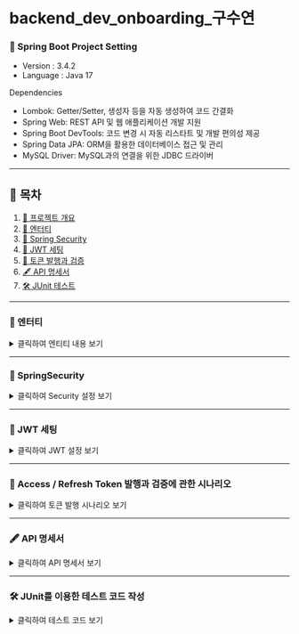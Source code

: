 # backend_dev_onboarding_구수연

<a id="summary"></a>
### 📃 Spring Boot Project Setting 

- Version : 3.4.2
- Language : Java 17 

Dependencies
- Lombok: Getter/Setter, 생성자 등을 자동 생성하여 코드 간결화
- Spring Web: REST API 및 웹 애플리케이션 개발 지원
- Spring Boot DevTools: 코드 변경 시 자동 리스타트 및 개발 편의성 제공
- Spring Data JPA: ORM을 활용한 데이터베이스 접근 및 관리
- MySQL Driver: MySQL과의 연결을 위한 JDBC 드라이버

---
## 📑 목차
1. [📃 프로젝트 개요](#summary)
2. [📝 엔터티](#entity)
3. [🔐 Spring Security](#-springsecurity)
4. [🔑 JWT 세팅](#jwt-setting)
5. [🔄 토큰 발행과 검증](#access-refresh)
6. [🖋 API 명세서](#api-docs)
7. [🛠 JUnit 테스트](#junit)

---

<a id="entity"></a>
### 📝 엔터티

<details>
  <summary>클릭하여 엔티티 내용 보기</summary>

### **Member**
- `username` : 회원 고유 Username
- `password` : 회원 인증을 위한 비밀번호
- `nickname` : 회원 별명
- `createdAt`, `modifiedAt` : 회원 생성 및 수정 시기 (BaseTimeEntity 상속)

### **BaseTimeEntity**
- `createdAt` : 생성 시기
- `modifiedAt` : 수정 시기

</details>

---

### 🔐 SpringSecurity

<details>
  <summary>클릭하여 Security 설정 보기</summary>

### 1. SecurityFilterChain

```
@Bean
public SecurityFilterChain filterChain(HttpSecurity httpSecurity) throws Exception {

```
SecurityFilterChain은 Spring Security의 필터 체인을 설정하는 객체입니다. Spring Security에서는 요청에 대한 인증과 권한 부여를 필터 체인을 통해 처리합니다. 

### 2. HTTP Basic 인증 비활성화

```
httpSecurity
    .httpBasic(AbstractHttpConfigurer::disable)
```
HTTP Basic 인증은 클라이언트가 username:password 형식의 인증 정보를 HTTP 헤더에 포함하여 서버에 전달하는 방식입니다. 해당 설정을 비활성화하고 header의 JWT토큰으로만 보안을 유지하고자 합니다.

### 3. CSRF 보호 비활성화

`.csrf(AbstractHttpConfigurer::disable)`

쿠키가 아닌 헤더의 Authorication에 JWT를 전송해 인증을 하기 때문에 해당 보안이 필요하지 않습니다.

### 4. JWT 필터 추가

```
.addFilterBefore(
        new JwtFilter(jwtUtil), UsernamePasswordAuthenticationFilter.class)

```

addFilterBefore() 메서드는 지정된 필터를 기존의 필터 체인에 추가하는데, UsernamePasswordAuthenticationFilter.class 이전에 JwtFilter를 추가하고 있습니다. 이렇게 하면 JWT 토큰이 먼저 검증되고, 이후 UsernamePasswordAuthenticationFilter가 인증 처리를 계속하도록 설정됩니다.

</details>

---

<a id="jwt-setting"></a>
### 🔑 JWT 세팅 

<details> <summary>클릭하여 JWT 설정 보기</summary>

Spring Security에서 Filter의 역할:

요청을 가로채서 처리: 필터는 서블릿 컨테이너 내에서 요청이 컨트롤러에 도달하기 전에 또는 응답이 클라이언트로 전송되기 전에 특정 로직을 실행할 수 있게 해줍니다. Spring Security의 JwtFilter와 같은 필터는 이 시점에서 JWT 토큰의 유효성을 검사하고 인증 작업을 수행합니다.

> JwtUtil

- JWT를 생성하고(createJwt)
- 토큰에서 username, type, role (관리자 역할이 필요한다면 추후 개발 예정) 정보 추출
- 만료 여부(isExpired), accessToken 갱신 여부(isRefreshable),  확인

> JwtFilter

- 매 요청마다 JWT를 확인하고
- 유효하면 SecurityContext에 인증 정보 저장
- 만료되었거나 잘못된 토큰이면 에러 메시지 반환

</details>

---
<a id="access-refresh"></a>
### 🔄 Access / Refresh Token 발행과 검증에 관한 시나리오 <a id="access--refresh-token-발행과-검증에-관한-시나리오"></a>

<details> <summary>클릭하여 토큰 발행 시나리오 보기</summary>

> 회원가입 (NO AUTH)

- 회원가입 시에 회원별로 주기가 30일인 Refresh Token이 발행되며 저장됩니다.

> 로그인 (NO AUTH)

- 회원가입된 유저가 로그인을 한다면
- Refresh Token의 생존 여부에 따라 만료가 되기 전이라면 1시간 주기의 Access Token을 발급해줍니다.
- 만료가 다 된 Refresh Token이라면 DB의 Refresh Token을 갱신해주고 (30일 더) 1시간 주기의 Access Token을 발급해줍니다.
- 로그인 응답 Response의 body로 AccessToken을 할당합니다.
- 로그인 응답 Cookie에 refreshToken을 할당해둡니다.
- 로그인 후에는 body에 나오는 AccessToken을 프론트 측에서 저장해두고 AUTH 페이지에서 꺼내 사용하여 사용하는 시나리오입니다.

> 프로필 조회 (AUTH)

- AccessToken에서 Filter를 거쳐 추출되는 username으로 DB를 조회해 프로필 정보를 보여줍니다.
- 만료가 된 AccessToken일 때 : 401 ERROR
- 만료되기 전 AccessToken일 때 : 200 OK
- 만료되기 전인데 갱신할 수 있는 AccessToken을 때 : 202 ACCEPTED
- 헤더에 AccessToken가 아니라 RefreshToken가 들어올 때 : 403 ERROR
- 헤더에 토큰이 들어오지 않을 때 : 401 ERROR

- 프론트 측에서는 1시간 주기의 로그인 (Auth) 가능 시간을 연장시키기 위해서는 
- 로그인 API (/api/members/sign)을 호출해 다시 body로 AccessToken을 받아와 헤더에 재할당 해줘 로그인을 연장해줍니다.
- 이때 보안을 위해서 프론트 측 Cookie에서 refreshToken를 꺼내 RefreshToken이 만료되었는지/Cookie에 RefreshToken이 있는지/RefreshToken의 username과 AccessToken의 username이 일치하는지
- 여부를 확인한 후에 모든 조건에 해당한다면은 갱신할 조건 (202 Accpeted)에 해당한다면 응답코드를 보내줍니다. 

---
### HTTPS 로 바꿔 보안 높이는 방법 (예정)

현재는 도메인 구입 전 (HTTP 환경)일 때에는
```
- refreshTokenCookie.setSecure(true); // HTTPS에서만 전송 (보안 강화)
- refreshTokenCookie.setAttribute("SameSite", "Strict"); // CSRF 공격 방지 강화
```

로 수정해줍니다. 

</details>

---
<a id="api-docs"></a>
### 🖋️ API 명세서 

<details> <summary>클릭하여 API 명세서 보기</summary>

1. 회원가입
- `/api/members/signup`
- Request (Body)
```
{
    "username" : "gu01416",
    "password" : "password1234!",
    "nickname" : "sooya"
}
```
- Response (Body)
```
{
    "username": "gu01416",
    "nickname": "sooya",
    "authorities": [
        {
            "authorityName": "ROLE_USER"
        }
    ]
}
```
---

2. 로그인 </br>
- `/api/members/sign`
- Request (Body)
```
{
    "username" : "gu01416",
    "password" : "password1234!"
}
```
- Response (Body)
```
{
    "token": "eyJhbGciOiJIUzI1NiJ9...."
}
```

- Response (Cookies)
```
{
    "Cookies": "refresh=ejkhsdjsdskdjsk..."
}
```
---
3. 회원조회 </br>
- `/api/members/profile`
- Request (Header)
```
{
    "Authorization": "Bearer eyJhbGciOiJIUzI1NiJ9...",
    "Cookies": "refresh=ejkhsdjsdskdjsk..."
}
```
- Response (Body)
```
{
    "username": "gu01416",
    "nickname": "sooya"
}
```
</details>

---
<a id="junit"></a>
### 🛠️ JUnit를 이용한 테스트 코드 작성 <a id="junit를-이용한-테스트-코드-작성"></a>

<details> <summary>클릭하여 테스트 코드 보기</summary>

- 테스트 코드 메서드 이름 규칙: 응답코드_테스트 상황

> JwtUtilTest: JWT Token 관련 테스트 코드

- 토큰 생성/토큰 만료/토큰 Username 추출/토큰 타입 AccessToken인지/토큰 Refreshable할 타이밍인지/헤더에서 토큰 추출합니다.
- JwtUtil : signed된 Jwt인지 확인하는 코드 추가
- JwtFilter : ErrorResponse 응답 부분 세분화 및 refreshToken 코드 최적화
- 202 : 프론트 측에서 헤더 변경 요청일 때 (토큰은 유효할 때)
- 403 : Access Token을 사용해야 하는데 Refresh Token을 사용했을 때
- 401 : 헤더에 토큰이 없을 때
- 401 : AccessToken Refresh 시도 할 때 쿠키에 RefreshToken 존재하지 않을 때

> MemberControllerTest: 회원관련 ControllerTest

- 클래스별로 회원가입/로그인/프로필 조회 테스트 작성합니다.

No Auth (Spring Security를 적용할 필요가 없기 때문에 빠른 테스트, 단위테스트를 적용합니다. (MockitoExtension.class))
- 회원가입 : 정상 생성 (201), 이미 존재하는 username인데 생성 (409)
- 로그인 : 정상 로그인 (200), 회원 존재 안할 때 로그인 시도 (404), 비밀번호 오류 (401)
</br>

Auth (통합 테스트를 위한 SpringExtension.class 적용합니다.)
- 프로필 조회 : 정상 조회 (200), (Auth 자체가 JWT 토큰으로 하고 있기 때문에 에러 부분은 JwtUtilTest에서 동작합니다.)
- WithMockCustomUser : 테스트 코드 동작을 위한 사용자 생성
- WithCustomMockUserSecurityContextFactory: 사용자가 통과할 SecurityContext 생성

</details>
